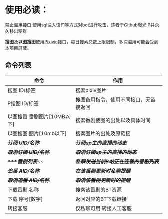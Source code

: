 <h1>使用必读：</h1>
禁止滥用接口 使用sql注入语句等方式对bot进行攻击，违者于Github曝光IP并永久移出粳群

**搜图**及**以图搜图**使用[Pixivic](https://pixivic.com/)接口，每日搜索总数上限限制，多次滥用可能会受到本项目屏蔽。

命令列表
-------

 命令|作用
  ------------- | ------------- 
搜图 ID/标签|搜索pixiv图片
P搜图 ID/标签|搜图备用指令，使用不同接口，无链接返回
以图搜番 番剧图片[10MB以下]|搜索番剧截图的出处以及具体时间
以图搜图 图片[10mb以下]|搜索图片的出处及原链接
~~***订阅 UID/名称***~~|~~***订阅up主的直播的动态***~~
~~***取消订阅 UID/名称***~~|~~***取消订阅up主的直播的动态***~~
~~***~~***番剧列表***~~|~~***私聊发送当前B站正在连载的番剧列表***~~
~~***追番 AID/名称***~~|~~***在该番剧更新时私聊提醒***~~
~~***取消追番 AID/名称***~~|~~***取消该番剧更新时的提醒***~~
下载番剧 名称|搜索该番剧的BT资源
下载 序号[数字]|返回对应的BT下载链接
转接客服|仅私聊可用 转接人工客服
